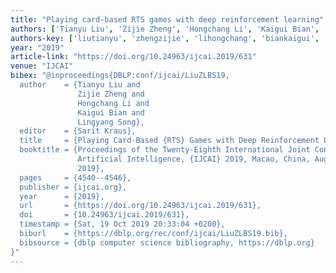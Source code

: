 ```yaml
---
title: "Playing card-based RTS games with deep reinforcement learning"
authors: ['Tianyu Liu', 'Zijie Zheng', 'Hongchang Li', 'Kaigui Bian', 'Lingyang Song']
authors-key: ['liutianyu', 'zhengzijie', 'lihongchang', 'biankaigui', 'songlingyang']
year: "2019"
article-link: "https://doi.org/10.24963/ijcai.2019/631"
venue: "IJCAI"
bibex: "@inproceedings{DBLP:conf/ijcai/LiuZLBS19,
  author    = {Tianyu Liu and
               Zijie Zheng and
               Hongchang Li and
               Kaigui Bian and
               Lingyang Song},
  editor    = {Sarit Kraus},
  title     = {Playing Card-Based {RTS} Games with Deep Reinforcement Learning},
  booktitle = {Proceedings of the Twenty-Eighth International Joint Conference on
               Artificial Intelligence, {IJCAI} 2019, Macao, China, August 10-16,
               2019},
  pages     = {4540--4546},
  publisher = {ijcai.org},
  year      = {2019},
  url       = {https://doi.org/10.24963/ijcai.2019/631},
  doi       = {10.24963/ijcai.2019/631},
  timestamp = {Sat, 19 Oct 2019 20:33:04 +0200},
  biburl    = {https://dblp.org/rec/conf/ijcai/LiuZLBS19.bib},
  bibsource = {dblp computer science bibliography, https://dblp.org}
}"
---
```

